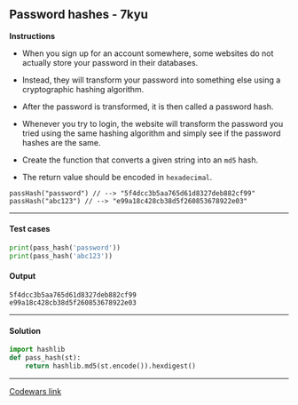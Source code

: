 ## Password hashes - 7kyu

**Instructions**

- When you sign up for an account somewhere, some websites do not actually store your password in their databases.

- Instead, they will transform your password into something else using a cryptographic hashing algorithm.

- After the password is transformed, it is then called a password hash.

- Whenever you try to login, the website will transform the password you tried using the same hashing algorithm and simply see if the password hashes are the same.

- Create the function that converts a given string into an `md5` hash.

- The return value should be encoded in `hexadecimal`.

```
passHash("password") // --> "5f4dcc3b5aa765d61d8327deb882cf99"
passHash("abc123") // --> "e99a18c428cb38d5f260853678922e03"
```

---

#### Test cases

```python
print(pass_hash('password'))
print(pass_hash('abc123'))
```

#### Output

```
5f4dcc3b5aa765d61d8327deb882cf99
e99a18c428cb38d5f260853678922e03
```

---

#### Solution

```python
import hashlib
def pass_hash(st):
    return hashlib.md5(st.encode()).hexdigest()
```

---

[Codewars link](https://www.codewars.com/kata/54207f9677730acd490000d1)
